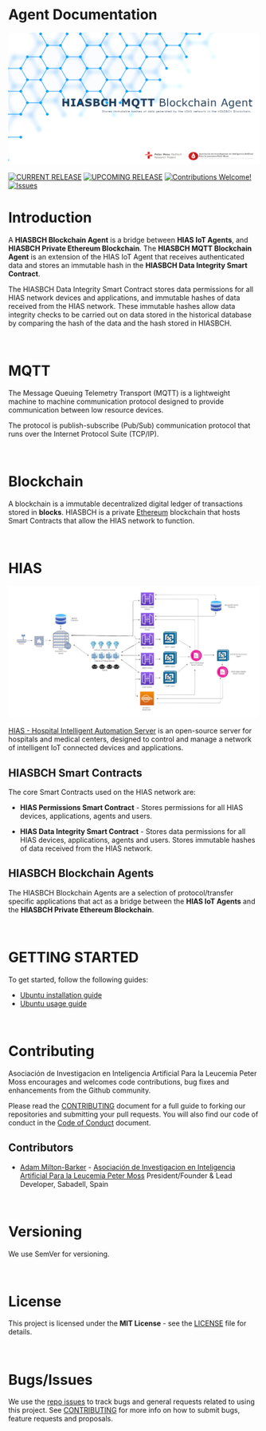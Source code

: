 # Agent Documentation

![HIASBCH MQTT Blockchain Agent](img/project-banner.jpg)

[![CURRENT RELEASE](https://img.shields.io/badge/CURRENT%20RELEASE-2.0.1-blue.svg)](https://github.com/aiial/hiasbch-mqtt-blockchain-agent/tree/release-2.0.1) [![UPCOMING RELEASE](https://img.shields.io/badge/DEV%20BRANCH-develop-blue.svg)](https://github.com/aiial/hiasbch-mqtt-blockchain-agent/tree/develop) [![Contributions Welcome!](https://img.shields.io/badge/Contributions-Welcome-lightgrey.svg)](CONTRIBUTING.md)  [![Issues](https://img.shields.io/badge/Issues-Welcome-lightgrey.svg)](issues)

# Introduction

A **HIASBCH Blockchain Agent** is a bridge between **HIAS IoT Agents**, and **HIASBCH Private Ethereum Blockchain**. The **HIASBCH MQTT Blockchain Agent** is an extension of the HIAS IoT Agent that receives authenticated data and stores an immutable hash in the **HIASBCH Data Integrity Smart Contract**.

The HIASBCH Data Integrity Smart Contract stores data permissions for all HIAS network devices and applications, and immutable hashes of data received from the HIAS network. These immutable hashes allow data integrity checks to be carried out on data stored in the historical database by comparing the hash of the data and the hash stored in HIASBCH.

&nbsp;

# MQTT

The Message Queuing Telemetry Transport (MQTT) is a lightweight machine to machine communication protocol designed to provide communication between low resource devices.

The protocol is publish-subscribe (Pub/Sub) communication protocol that runs over the Internet Protocol Suite (TCP/IP).

&nbsp;

# Blockchain

A blockchain is a immutable decentralized digital ledger of transactions stored in **blocks**. HIASBCH is a private [Ethereum](https://ethereum.org/en/) blockchain that hosts Smart Contracts that allow the HIAS network to function.

&nbsp;

# HIAS

![HIAS - Hospital Intelligent Automation Server](img/hias-network-v3.jpg)

[HIAS - Hospital Intelligent Automation Server](https://github.com/aiial/hias-core) is an open-source server for hospitals and medical centers, designed to control and manage a network of intelligent IoT connected devices and applications.

## HIASBCH Smart Contracts

The core Smart Contracts used on the HIAS network are:

- **HIAS Permissions Smart Contract** - Stores permissions for all HIAS devices, applications, agents and users.

- **HIAS Data Integrity Smart Contract** - Stores data permissions for all HIAS devices, applications, agents and users. Stores immutable hashes of data received from the HIAS network.

## HIASBCH Blockchain Agents

The HIASBCH Blockchain Agents are a selection of protocol/transfer specific applications that act as a bridge between the **HIAS IoT Agents** and the **HIASBCH Private Ethereum Blockchain**.

&nbsp;

# GETTING STARTED

To get started, follow the following guides:

- [Ubuntu installation guide](installation/ubuntu.md)
- [Ubuntu usage guide](usage/ubuntu.md)

&nbsp;

# Contributing
Asociación de Investigacion en Inteligencia Artificial Para la Leucemia Peter Moss encourages and welcomes code contributions, bug fixes and enhancements from the Github community.

Please read the [CONTRIBUTING](https://github.com/aiial/hiasbch-mqtt-blockchain-agent/blob/main/CONTRIBUTING.md "CONTRIBUTING") document for a full guide to forking our repositories and submitting your pull requests. You will also find our code of conduct in the [Code of Conduct](https://github.com/aiial/hiasbch-mqtt-blockchain-agent/blob/main/CODE-OF-CONDUCT.md) document.

## Contributors
- [Adam Milton-Barker](https://www.leukemiaairesearch.com/association/volunteers/adam-milton-barker "Adam Milton-Barker") - [Asociación de Investigacion en Inteligencia Artificial Para la Leucemia Peter Moss](https://www.leukemiaresearchassociation.ai "Asociación de Investigacion en Inteligencia Artificial Para la Leucemia Peter Moss") President/Founder & Lead Developer, Sabadell, Spain

&nbsp;

# Versioning
We use SemVer for versioning.

&nbsp;

# License
This project is licensed under the **MIT License** - see the [LICENSE](https://github.com/aiial/hiasbch-mqtt-blockchain-agent/blob/main/LICENSE "LICENSE") file for details.

&nbsp;

# Bugs/Issues
We use the [repo issues](https://github.com/aiial/hiasbch-mqtt-blockchain-agent/issues "repo issues") to track bugs and general requests related to using this project. See [CONTRIBUTING](https://github.com/aiial/hiasbch-mqtt-blockchain-agent/CONTRIBUTING.md "CONTRIBUTING") for more info on how to submit bugs, feature requests and proposals.